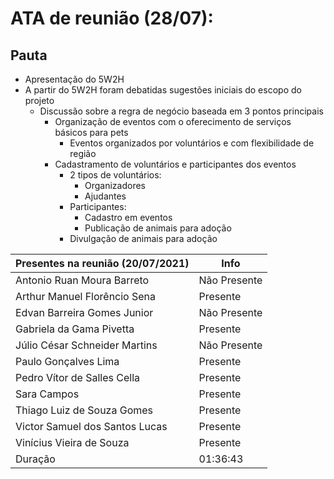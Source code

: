 # ATA de reunião (28/07):

## Pauta
- Apresentação do 5W2H 
- A partir do 5W2H foram debatidas sugestões iniciais do escopo do projeto
  - Discussão sobre a regra de negócio baseada em 3 pontos principais 
    - Organização de eventos com o oferecimento de serviços básicos para pets
      - Eventos organizados por voluntários e com flexibilidade de região
    - Cadastramento de voluntários e participantes dos eventos 
      - 2 tipos de voluntários:
        - Organizadores 
        - Ajudantes 
      - Participantes: 
        - Cadastro em eventos 
        - Publicação de animais para adoção
      - Divulgação de animais para adoção 


| <b>Presentes na reunião (20/07/2021)</b> | <b>Info</b> |
| --- | --- |
| Antonio Ruan Moura Barreto | Não Presente |
| Arthur Manuel Florêncio Sena | Presente |
| Edvan Barreira Gomes Junior | Não Presente |
| Gabriela da Gama Pivetta | Presente |
| Júlio César Schneider Martins | Não Presente  |
| Paulo Gonçalves Lima | Presente |
| Pedro Vítor de Salles Cella | Presente |
| Sara Campos | Presente |
| Thiago Luiz de Souza Gomes | Presente |
| Victor Samuel dos Santos Lucas | Presente |
| Vinícius Vieira de Souza | Presente |
| Duração | 01:36:43 |